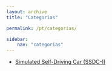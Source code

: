 ```yaml
---
layout: archive
title: "Categorias"

permalink: /pt/categorias/

sidebar:
    nav: "categorias"
---
```


 - [Simulated Self-Driving Car (SSDC-I)](/pt/categorias/ssdc) 